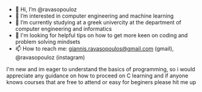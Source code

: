 - 👋 Hi, I’m @ravasopouloz
- 👀 I’m interested in computer engineering and machine learning
- 🌱 I’m currently studying at a greek univercity at the department of computer engineering and informatics
- 💞 I'm looking for helpful tips on how to get more keen on coding and problem solving mindsets
- 📫 How to reach me: giannis.ravasopoulos@gmail.com (gmail), @ravasopouloz (instagram)

I'm new and im eager to understand the basics of programming, so i would appreciate any guidance on how to proceed on C learning and if anyone knows courses that are free  to attend or easy for beginers please hit me up

